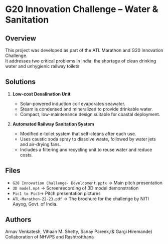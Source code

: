 # G20 Innovation Challenge – Water & Sanitation

## Overview
This project was developed as part of the ATL Marathon and G20 Innovation Challenge.  
It addresses two critical problems in India: the shortage of clean drinking water and unhygienic railway toilets.  

## Solutions
1. **Low-cost Desalination Unit**  
   - Solar-powered induction coil evaporates seawater.  
   - Steam is condensed and mineralized to provide drinkable water.  
   - Compact, low-maintenance design suitable for coastal deployment.  

2. **Automated Railway Sanitation System**  
   - Modified e-toilet system that self-cleans after each use.  
   - Uses caustic soda spray to dissolve waste, followed by water jets and air-drying fans.  
   - Includes a filtering and recycling unit to reuse water and reduce costs.  

## Files
- `G20 Innovation Challenge- Development.pptx` → Main pitch presentation
- `3D model.mp4` → Screenrecording of 3D model demonstration
- `Pic1 to Pic3`→ Pitch presentation pictures
- `ATL-Marathon-22-23.pdf` → The brochure for the challenge by NITI Aayog, Govt. of India.

## Authors
Arnav Venkatesh, Vihaan M. Shetty, Sanay Pareek,(& Gargi Hiremande)
Collaboration of NHVPS and Rashtrotthana

